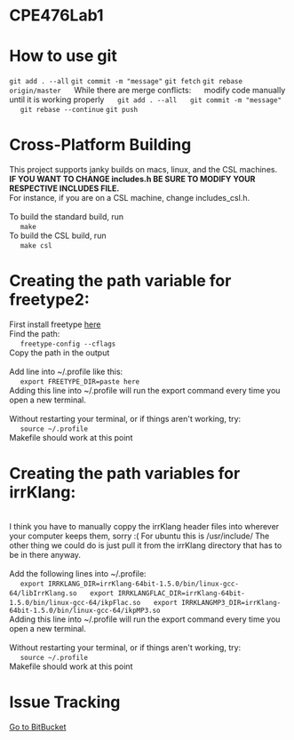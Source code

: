 # CPE476Lab1

<h1>How to use git</h1>
<code>git add . --all</code>  
<code>git commit -m "message"</code>  
<code>git fetch</code>  
<code>git rebase origin/master</code>  
 &nbsp;&nbsp;&nbsp;&nbsp;  While there are merge conflicts:  
 &nbsp;&nbsp;&nbsp;&nbsp;  modify code manually until it is working properly  
 &nbsp;&nbsp;&nbsp;&nbsp;  <code>git add . --all</code>  
 &nbsp;&nbsp;&nbsp;&nbsp;  <code>git commit -m "message"</code>  
 &nbsp;&nbsp;&nbsp;&nbsp;  <code>git rebase --continue</code>  
<code>git push</code>  

<h1>Cross-Platform Building</h1>
This project supports janky builds on macs, linux, and the CSL machines.<br>
<b>IF YOU WANT TO CHANGE includes.h BE SURE TO MODIFY YOUR RESPECTIVE INCLUDES FILE.</b><br>
For instance, if you are on a CSL machine, change includes_csl.h.<br>
<br>
To build the standard build, run<br>
&nbsp;&nbsp;&nbsp;&nbsp; <code>make</code><br>
To build the CSL build, run<br>
&nbsp;&nbsp;&nbsp;&nbsp; <code>make csl</code><br>

<h1>Creating the path variable for freetype2:</h1>
First install freetype <a href="http://www.linuxfromscratch.org/blfs/view/svn/general/freetype2.html">here</a>
<br>Find the path:<br>
&nbsp;&nbsp;&nbsp;&nbsp; <code>freetype-config --cflags</code>
<br>Copy the path in the output<br>
<br>Add line into ~/.profile like this:<br>
&nbsp;&nbsp;&nbsp;&nbsp; <code>export FREETYPE_DIR=paste here</code>
<br>Adding this line into ~/.profile will run the export command every time you open a new terminal.<br>
<br>Without restarting your terminal, or if things aren't working, try:<br>
&nbsp;&nbsp;&nbsp;&nbsp; <code>source ~/.profile</code>
<br>Makefile should work at this point<br>

<h1>Creating the path variables for irrKlang:</h1>
<br>I think you have to manually coppy the irrKlang header files into wherever your computer keeps them, sorry :( For ubuntu this is /usr/include/ The other thing we could do is just pull it from the irrKlang directory that has to be in there anyway.</br>
<br>Add the following lines into ~/.profile:<br>
&nbsp;&nbsp;&nbsp;&nbsp; <code>export IRRKLANG_DIR=irrKlang-64bit-1.5.0/bin/linux-gcc-64/libIrrKlang.so</code>
&nbsp;&nbsp;&nbsp;&nbsp; <code>export IRRKLANGFLAC_DIR=irrKlang-64bit-1.5.0/bin/linux-gcc-64/ikpFlac.so</code>
&nbsp;&nbsp;&nbsp;&nbsp; <code>export IRRKLANGMP3_DIR=irrKlang-64bit-1.5.0/bin/linux-gcc-64/ikpMP3.so</code>
<br>Adding this line into ~/.profile will run the export command every time you open a new terminal.<br>
<br>Without restarting your terminal, or if things aren't working, try:<br>
&nbsp;&nbsp;&nbsp;&nbsp; <code>source ~/.profile</code>
<br>Makefile should work at this point<br>

<h1>Issue Tracking</h1>
<a href="https://bitbucket.org/japanesefestival/cpe476-final-project/issues?status=new&status=open">Go to BitBucket</a>
